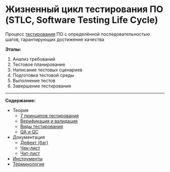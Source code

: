 # Жизненный цикл тестирования ПО (STLC, Software Testing Life Cycle)
Процесс [тестирования](/Testing/Theory/Terminology.md#%D1%82%D0%B5%D1%81%D1%82%D0%B8%D1%80%D0%BE%D0%B2%D0%B0%D0%BD%D0%B8%D0%B5) ПО с определённой последовательностью шагов, гарантирующих достижение качества

**Этапы:**
1.	Анализ требований
2.	Тестовое планирование
3.	Написание тестовых сценариев
4.	Подготовка тестовой среды
5.	Выполнение тестов
6.	Завершение тестирования

---

**Содержание:**
* Теория
  * [7 принципов тестирования](/Testing/Theory/7%20Principles%20Of%20Testing.md)
  * [Верификация и валидация](/Testing/Theory/Verification%20&%20Validation.md)
  * [Виды тестирования](/Testing/Theory/Types%20Of%20Testing.md)
  * [QA и QC](/Testing/Theory/QA%20%26%20QC.md)
* Документация
  * [Дефект (баг)](/Testing/Documentation/Defect.md)
  * [Чек-лист](/Testing/Documentation/Check-List.md)
  * [Чит-лист](/Testing/Documentation/Cheat-List/Cheat-List.md)
* [Инструменты](/Tools/Table%20Of%20Contents.md)
* [Терминология](/Testing/Theory/Terminology.md)